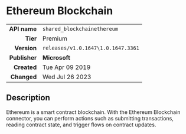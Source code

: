 # Ethereum Blockchain
| | |
|-:|-|
|**API name**|`shared_blockchainethereum`|
|**Tier**|Premium|
|**Version**|`releases/v1.0.1647\1.0.1647.3361`|
|**Publisher**|**Microsoft**|
|**Created**|Tue Apr 09 2019|
|**Changed**|Wed Jul 26 2023|

## Description
Ethereum is a smart contract blockchain. With the Ethereum Blockchain connector, you can perform actions such as submitting transactions, reading contract state, and trigger flows on contract updates.
